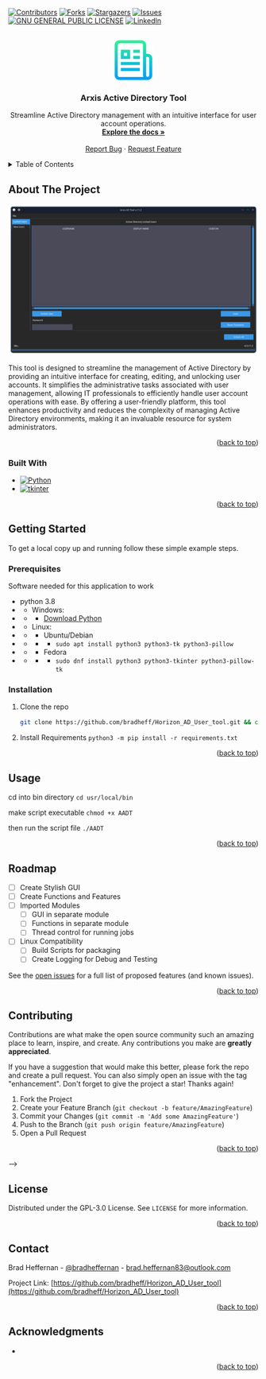 <!-- Improved compatibility of back to top link: See: https://github.com/othneildrew/Best-README-Template/pull/73 -->

<a name="readme-top"></a>

<!--
*** Thanks for checking out the Best-README-Template. If you have a suggestion
*** that would make this better, please fork the repo and create a pull request
*** or simply open an issue with the tag "enhancement".
*** Don't forget to give the project a star!
*** Thanks again! Now go create something AMAZING! :D
-->

<!-- PROJECT SHIELDS -->
<!--<!--
*** I'm using markdown "reference style" links for readability.
*** Reference links are enclosed in brackets [ ] instead of parentheses ( ).
*** See the bottom of this document for the declaration of the reference variables
*** for contributors-url, forks-url, etc. This is an optional, concise syntax you may use.
*** https://www.markdownguide.org/basic-syntax/#reference-style-links
-->

[![Contributors][contributors-shield]][contributors-url]
[![Forks][forks-shield]][forks-url]
[![Stargazers][stars-shield]][stars-url]
[![Issues][issues-shield]][issues-url]
[![GNU GENERAL PUBLIC LICENSE][license-shield]][license-url]
[![LinkedIn][linkedin-shield]][linkedin-url]

<!-- PROJECT LOGO -->
<br />
<div align="center">
  <a href="https://github.com/BradHeff/Horizon_AD_User_tool">
    <img src="images/logo.png" alt="Logo" width="80" height="80">
  </a>

<h3 align="center">Arxis Active Directory Tool</h3>

  <p align="center">
    Streamline Active Directory management with an intuitive interface for user account operations.
    <br />
    <a href="https://github.com/BradHeff/Horizon_AD_User_tool"><strong>Explore the docs »</strong></a>
    <br />
    <br />
    <a href="https://github.com/bradheff/Horizon_AD_User_tool/issues">Report Bug</a>
    ·
    <a href="https://github.com/bradheff/Horizon_AD_User_tool/issues">Request Feature</a>
  </p>
</div>

<!-- TABLE OF CONTENTS -->
<details>
  <summary>Table of Contents</summary>
  <ol>
    <li>
      <a href="#about-the-project">About The Project</a>
      <ul>
        <li><a href="#todo">TODO:</a></li>
        <li><a href="#built-with">Built With</a></li>
      </ul>
    </li>
    <li>
      <a href="#getting-started">Getting Started</a>
      <ul>
        <li><a href="#prerequisites">Prerequisites</a></li>
        <li><a href="#installation">Installation</a></li>
      </ul>
    </li>
    <li><a href="#usage">Usage</a></li>
    <li><a href="#roadmap">Roadmap</a></li>
    <li><a href="#contributing">Contributing</a></li>
    <li><a href="#license">License</a></li>
    <li><a href="#contact">Contact</a></li>
    <li><a href="#acknowledgments">Acknowledgments</a></li>
  </ol>
</details>

<!-- ABOUT THE PROJECT -->

## About The Project

[![GUI Screen Shot][product-screenshot]](https://github.com/BradHeff/Horizon_AD_User_tool/blob/main/images/screenshot1.png)

This tool is designed to streamline the management of Active Directory by providing an intuitive interface for creating, editing, and unlocking user accounts. It simplifies the administrative tasks associated with user management, allowing IT professionals to efficiently handle user account operations with ease. By offering a user-friendly platform, this tool enhances productivity and reduces the complexity of managing Active Directory environments, making it an invaluable resource for system administrators.<br/>

<p align="right">(<a href="#readme-top">back to top</a>)</p>

### Built With

- [![Python][Python3]][python-url]
- [![tkinter][tkinter]][tkinter-url]

<p align="right">(<a href="#readme-top">back to top</a>)</p>

<!-- GETTING STARTED -->

## Getting Started

To get a local copy up and running follow these simple example steps.

### Prerequisites

Software needed for this application to work

- python 3.8
- - Windows:
- - - [Download Python](python-url)
- - Linux:
- - - Ubuntu/Debian
- - - - `sudo apt install python3 python3-tk python3-pillow`
- - - Fedora
- - - - `sudo dnf install python3 python3-tkinter python3-pillow-tk`

### Installation

1. Clone the repo
   ```sh
   git clone https://github.com/bradheff/Horizon_AD_User_tool.git && cd Horizon_AD_User_tool
   ```
2. Install Requirements `python3 -m pip install -r requirements.txt`

<p align="right">(<a href="#readme-top">back to top</a>)</p>

<!-- USAGE EXAMPLES -->

## Usage

cd into bin directory
`cd usr/local/bin`

make script executable
`chmod +x AADT`

then run the script file
`./AADT`

<!-- _For more examples, please refer to the [Documentation](https://github.com/BradHeff/Horizon_AD_User_tool/wiki)_ -->

<p align="right">(<a href="#readme-top">back to top</a>)</p>

<!-- ROADMAP -->

## Roadmap

- [ ] Create Stylish GUI
- [ ] Create Functions and Features
- [ ] Imported Modules
  - [ ] GUI in separate module
  - [ ] Functions in separate module
  - [ ] Thread control for running jobs
- [ ] Linux Compatibility
  - [ ] Build Scripts for packaging
  - [ ] Create Logging for Debug and Testing

See the [open issues](https://github.com/bradheff/Horizon_AD_User_tool/issues) for a full list of proposed features (and known issues).

<p align="right">(<a href="#readme-top">back to top</a>)</p>

<!-- CONTRIBUTING -->

## Contributing

Contributions are what make the open source community such an amazing place to learn, inspire, and create. Any contributions you make are **greatly appreciated**.

If you have a suggestion that would make this better, please fork the repo and create a pull request. You can also simply open an issue with the tag "enhancement".
Don't forget to give the project a star! Thanks again!

1. Fork the Project
2. Create your Feature Branch (`git checkout -b feature/AmazingFeature`)
3. Commit your Changes (`git commit -m 'Add some AmazingFeature'`)
4. Push to the Branch (`git push origin feature/AmazingFeature`)
5. Open a Pull Request

<p align="right">(<a href="#readme-top">back to top</a>)</p>

-->

<!-- LICENSE -->

## License

Distributed under the GPL-3.0 License. See `LICENSE` for more information.

<p align="right">(<a href="#readme-top">back to top</a>)</p>

<!-- CONTACT -->

## Contact

Brad Heffernan - [@bradheffernan](https://twitter.com/bradheffernan) - brad.heffernan83@outlook.com

Project Link: [https://github.com/bradheff/Horizon_AD_User_tool](https://github.com/bradheff/Horizon_AD_User_tool)

<p align="right">(<a href="#readme-top">back to top</a>)</p>

<!-- ACKNOWLEDGMENTS -->

## Acknowledgments

- []()

<p align="right">(<a href="#readme-top">back to top</a>)</p>

<!-- MARKDOWN LINKS & IMAGES -->
<!-- https://www.markdownguide.org/basic-syntax/#reference-style-links -->

[contributors-shield]: https://img.shields.io/github/contributors/bradheff/Horizon_AD_User_tool.svg?style=for-the-badge
[contributors-url]: https://github.com/bradheff/Horizon_AD_User_tool/graphs/contributors
[forks-shield]: https://img.shields.io/github/forks/bradheff/Horizon_AD_User_tool.svg?style=for-the-badge
[forks-url]: https://github.com/bradheff/Horizon_AD_User_tool/network/members
[stars-shield]: https://img.shields.io/github/stars/bradheff/Horizon_AD_User_tool.svg?style=for-the-badge
[stars-url]: https://github.com/bradheff/Horizon_AD_User_tool/stargazers
[issues-shield]: https://img.shields.io/github/issues/bradheff/Horizon_AD_User_tool.svg?style=for-the-badge
[issues-url]: https://github.com/bradheff/Horizon_AD_User_tool/issues
[license-shield]: https://img.shields.io/github/license/bradheff/Horizon_AD_User_tool.svg?style=for-the-badge
[license-url]: https://github.com/BradHeff/Horizon_AD_User_tool/blob/master/LICENSE
[linkedin-shield]: https://img.shields.io/badge/-LinkedIn-black.svg?style=for-the-badge&logo=linkedin&colorB=555
[linkedin-url]: https://www.linkedin.com/in/brad-heffernan83/
[product-screenshot]: images/screenshot1.png
[about-screenshot]: images/Screenshot_about.png
[error-screenshot]: images/Screenshot_error.png
[menu-screenshot]: images/Screenshot_menu.png
[tkinter]: https://img.shields.io/badge/tkinter-35495E?style=for-the-badge&logo=python&logoColor=61DAFB
[Python3]: https://img.shields.io/badge/Python-35495E?style=for-the-badge&logo=python&logoColor=61DAFB
[python-url]: https://www.python.org/
[tkinter-url]: https://docs.python.org/3/library/tkinter.html
